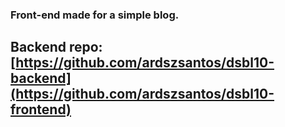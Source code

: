 ### Front-end made for a simple blog. 

## Backend repo: [https://github.com/ardszsantos/dsbl10-backend](https://github.com/ardszsantos/dsbl10-frontend)
